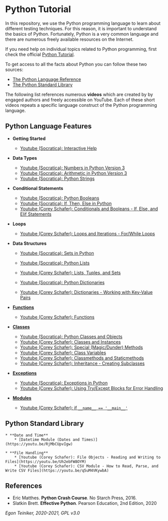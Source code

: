 # Python Tutorial

In this repository, we use the Python programming language to learn about different testing techniques.
For this reason, it is important to understand the basics of Python.
Fortunately, Python is a very common language and there are numerous freely available resources on the Internet.

If you need help on individual topics related to Python programming, first check the official
[Python Tutorial](https://docs.python.org/3/tutorial/index.html).

To get access to all the facts about Python you can follow these two sources:
* [The Python Language Reference](https://docs.python.org/3/reference/index.html)
* [The Python Standard Library](https://docs.python.org/3/library/index.html)

The following list references numerous **videos** which are created by by engaged authors and freely accessible on YouTube.
Each of these short videos repeats a specific language construct of the Python programming language.

## Python Language Features

  * **Getting Started** 
    * [Youtube (Socratica): Interactive Help](https://youtu.be/BVXv0-1Rcc8)
      
  * **Data Types** 
    * [Youtube (Socratica): Numbers in Python Version 3](https://youtu.be/_87ASgggEg0)
    * [Youtube (Socratica): Arithmetic in Python Version 3](https://youtu.be/Aj8FQRIHJSc)
    * [Youtube (Socratica): Python Strings](https://youtu.be/iAzShkKzpJo)
  
  * **Conditional Statements**  
    * [Youtube (Socratica): Python Booleans](https://youtu.be/9OK32jb_TdI)
    * [Youtube (Socratica): If, Then, Else in Python](https://youtu.be/f4KOjWS_KZs)
    * [Youtube (Corey Schafer): Conditionals and Booleans - If, Else, and Elif Statements](https://youtu.be/DZwmZ8Usvnk)
  
  * **Loops** 
    * [Youtube (Corey Schafer): Loops and Iterations - For/While Loops](https://youtu.be/6iF8Xb7Z3wQ) 
  
  * **Data Structures** 
    * [Youtube (Socratica): Sets in Python](https://youtu.be/sBvaPopWOmQ)
      
    * [Youtube (Socratica): Python Lists](https://youtu.be/ohCDWZgNIU0)
    * [Youtube (Corey Schafer): Lists, Tuples, and Sets](https://youtu.be/W8KRzm-HUcc) 

    * [Youtube (Socratica): Python Dictionaries](https://youtu.be/XCcpzWs-CI4)
    * [Youtube (Corey Schafer): Dictionaries - Working with Key-Value Pairs](https://youtu.be/daefaLgNkw0)

  * [**Functions**](https://github.com/teiniker/teiniker-lectures-softwaretesting/tree/master/introduction/python/functions) 
      * [Youtube (Corey Schafer): Functions](https://youtu.be/9Os0o3wzS_I)
  
  * [**Classes**](https://github.com/teiniker/teiniker-lectures-softwaretesting/tree/master/introduction/python/classes)
      * [Youtube (Socratica): Python Classes and Objects](https://youtu.be/apACNr7DC_s)
      * [Youtube (Corey Schafer): Classes and Instances](https://youtu.be/ZDa-Z5JzLYM)
      * [Youtube (Corey Schafer): Special (Magic/Dunder) Methods](https://youtu.be/rq8cL2XMM5M)
      * [Youtube (Corey Schafer): Class Variables](https://youtu.be/BJ-VvGyQxho)
      * [Youtube (Corey Schafer): Classmethods and Staticmethods](https://youtu.be/ZDa-Z5JzLYM)
      * [Youtube (Corey Schafer): Inheritance - Creating Subclasses](https://youtu.be/RSl87lqOXDE)
      
  * [**Exceptions**](https://github.com/teiniker/teiniker-lectures-softwaretesting/tree/master/introduction/python/exceptions)
      * [Youtube (Socratica):  Exceptions in Python](https://youtu.be/nlCKrKGHSSk)
      * [Youtube (Corey Schafer): Using Try/Except Blocks for Error Handling](https://youtu.be/NIWwJbo-9_8)
      
  
  * [**Modules**](https://github.com/teiniker/teiniker-lectures-softwaretesting/tree/master/introduction/python)
      * [Youtube (Corey Schafer): if `__name__ == '__main__'`](https://youtu.be/sugvnHA7ElY)   
  
## Python Standard Library
  
    * **Date and Time**
        * [Datetime Module (Dates and Times)](https://youtu.be/RjMbCUpvIgw)
    
    * **File Handling**
        * [Youtube (Corey Schafer): File Objects - Reading and Writing to Files](https://youtu.be/Uh2ebFW8OYM)   
        * [Youtube (Corey Schafer): CSV Module - How to Read, Parse, and Write CSV Files](https://youtu.be/q5uM4VKywbA)

## References
* Eric Matthes. **Python Crash Course**. No Starch Press, 2016. 
* Slatkin Brett. **Effective Python**. Pearson Education, 2nd Edition, 2020


*Egon Teiniker, 2020-2021, GPL v3.0*

